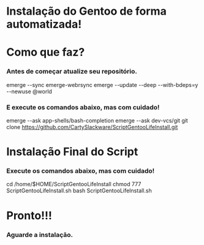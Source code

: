 # Instalação do Gentoo de forma automatizada!

# Como que faz?
### Antes de começar atualize seu repositório.
emerge --sync
emerge-webrsync
emerge --update --deep --with-bdeps=y --newuse @world
### E execute os comandos abaixo, mas com cuidado!
emerge --ask app-shells/bash-completion
emerge --ask dev-vcs/git
git clone https://github.com/CartySlackware/ScriptGentooLifeInstall.git
# Instalação Final do Script
###  Execute os comandos abaixo, mas com cuidado!
cd /home/$HOME/ScriptGentooLifeInstall
chmod 777 ScriptGentooLifeInstall.sh
bash ScriptGentooLifeInstall.sh
# Pronto!!!
### Aguarde a instalação.

